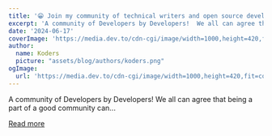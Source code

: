```yaml
---
title: '😁 Join my community of technical writers and open source developers'
excerpt: 'A community of Developers by Developers!  We all can agree that being a part of a good community can...'
date: '2024-06-17'
coverImage: 'https://media.dev.to/cdn-cgi/image/width=1000,height=420,fit=cover,gravity=auto,format=auto/https%3A%2F%2Fdev-to-uploads.s3.amazonaws.com%2Fuploads%2Farticles%2Fr6h8j4300yhned7k0yvc.png'
author:
  name: Koders
  picture: "assets/blog/authors/koders.png"
ogImage:
  url: 'https://media.dev.to/cdn-cgi/image/width=1000,height=420,fit=cover,gravity=auto,format=auto/https%3A%2F%2Fdev-to-uploads.s3.amazonaws.com%2Fuploads%2Farticles%2Fr6h8j4300yhned7k0yvc.png'
---
```


A community of Developers by Developers!  We all can agree that being a part of a good community can...

[Read more](https://dev.to/anmolbaranwal/join-my-community-of-technical-writers-and-open-source-developers-46g5)
